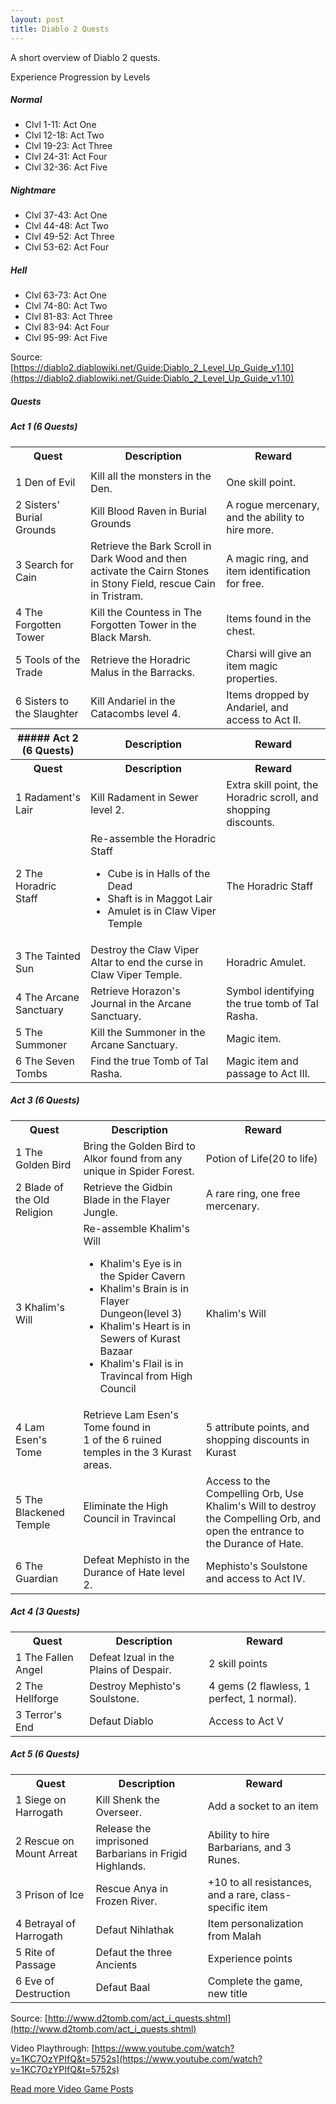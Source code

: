 ```yaml
---
layout: post
title: Diablo 2 Quests
---
```

A short overview of Diablo 2 quests.

Experience Progression by Levels
##### Normal
- Clvl 1-11: Act One
- Clvl 12-18: Act Two
- Clvl 19-23: Act Three
- Clvl 24-31: Act Four
- Clvl 32-36: Act Five

##### Nightmare
- Clvl 37-43: Act One
- Clvl 44-48: Act Two
- Clvl 49-52: Act Three
- Clvl 53-62: Act Four

##### Hell
- Clvl 63-73: Act One
- Clvl 74-80: Act Two
- Clvl 81-83: Act Three
- Clvl 83-94: Act Four
- Clvl 95-99: Act Five

Source: [https://diablo2.diablowiki.net/Guide:Diablo_2_Level_Up_Guide_v1.10](https://diablo2.diablowiki.net/Guide:Diablo_2_Level_Up_Guide_v1.10)

##### Quests

##### Act 1 (6 Quests)
<table class="table table-striped">
  <tr>
    <th>Quest</th>
    <th>Description</th>
    <th>Reward</th>
  </tr>
  <tr>
    <td></td>
    <td></td>
    <td></td>
  </tr>
  <tr>
    <td>1 Den of Evil</td>
    <td>Kill all the monsters in the Den.</td>
    <td>One skill point.</td>
  </tr>
  <tr>
    <td>2 Sisters' Burial Grounds</td>
    <td>Kill Blood Raven in Burial Grounds</td>
    <td>A rogue mercenary, and the ability to hire more.</td>
  </tr>
  <tr>
    <td>3 Search for Cain</td>
    <td>Retrieve the Bark Scroll in Dark Wood and then activate the Cairn Stones in Stony Field, rescue Cain in Tristram.</td>
    <td>A magic ring, and item identification for free.</td>
  </tr>
  <tr>
    <td>4 The Forgotten Tower</td>
    <td>Kill the Countess in The Forgotten Tower in the Black Marsh.</td>
    <td>Items found in the chest.</td>
  </tr>
  <tr>
    <td>5 Tools of the Trade</td>
    <td>Retrieve the Horadric Malus in the Barracks.</td>
    <td>Charsi will give an item magic properties.</td>
  </tr>
  <tr>
    <td>6 Sisters to the Slaughter</td>
    <td>Kill Andariel in the Catacombs level 4.</td>
    <td>Items dropped by Andariel, and access to Act II.</td>
  </tr>
  <tr>
    <th>##### Act 2 (6 Quests)</th>
    <th>Description</th>
    <th>Reward</th>
  </tr>
  <tr>
    <th>Quest</th>
    <th>Description</th>
    <th>Reward</th>
  </tr>
  <tr>
    <td>1 Radament's Lair</td>
    <td>Kill Radament in Sewer level 2.</td>
    <td>Extra skill point, the Horadric scroll, and shopping discounts.</td>
  </tr>
  <tr>
    <td>2 The Horadric Staff</td>
    <td>Re-assemble the Horadric Staff
      <ul>
        <li>Cube is in Halls of the Dead</li>
        <li>Shaft is in Maggot Lair</li> 
        <li>Amulet is in Claw Viper Temple</li> 
      </ul>
    </td>
    <td>The Horadric Staff</td>
  </tr>
  <tr>
    <td>3 The Tainted Sun</td>
    <td>Destroy the Claw Viper Altar to end the curse in Claw Viper Temple.</td>
    <td>Horadric Amulet.</td>
  </tr>
  <tr>
    <td>4 The Arcane Sanctuary</td>
    <td>Retrieve Horazon's Journal in the Arcane Sanctuary.</td>
    <td>Symbol identifying the true tomb of Tal Rasha.</td>
  </tr>
  <tr>
    <td>5 The Summoner</td>
    <td>Kill the Summoner in the Arcane Sanctuary.</td>
    <td>Magic item.</td>
  </tr>
  <tr>
    <td>6 The Seven Tombs</td>
    <td>Find the true Tomb of Tal Rasha.</td>
    <td>Magic item and passage to Act III.</td>
  </tr>
</table>


##### Act 3 (6 Quests)
<table class="table table-striped">
  <tr>
    <th>Quest</th>
    <th>Description</th>
    <th>Reward</th>
  </tr>
  <tr>
    <td>1 The Golden Bird</td>
    <td>Bring the Golden Bird to Alkor found from any unique in Spider Forest.</td>
    <td>Potion of Life(20 to life)</td>
  </tr>
  <tr>
    <td>2 Blade of the Old Religion</td>
    <td>Retrieve the Gidbin Blade in the Flayer Jungle.</td>
    <td>A rare ring, one free mercenary.</td>
  </tr>
  <tr>
    <td>3 Khalim's Will</td>
    <td>Re-assemble Khalim's Will
      <ul>
        <li>Khalim's Eye is in the Spider Cavern</li>
        <li>Khalim's Brain is in Flayer Dungeon(level 3)</li> 
        <li>Khalim's Heart is in Sewers of Kurast Bazaar</li>
        <li>Khalim's Flail is in Travincal from High Council</li>
      </ul>
    </td>
    <td>Khalim's Will</td>
  </tr>
  <tr>
    <td>4 Lam Esen's Tome</td>
    <td>Retrieve Lam Esen's Tome found in<br>
    1 of the 6 ruined temples in the 3 Kurast areas.</td>
    <td>5 attribute points, and shopping discounts in Kurast</td>
  </tr>
  <tr>
    <td>5 The Blackened Temple</td>
    <td>Eliminate the High Council in Travincal</td>
    <td>Access to the Compelling Orb, Use Khalim's Will to destroy the Compelling Orb, and open the entrance to the Durance of Hate.</td>
  </tr>
  <tr>
    <td>6 The Guardian</td>
    <td>Defeat Mephisto in the Durance of Hate level 2.</td>
    <td>Mephisto's Soulstone and access to Act IV.</td>
  </tr>
</table>

##### Act 4 (3 Quests)
<table class="table table-striped">
  <tr>
    <th>Quest</th>
    <th>Description</th>
    <th>Reward</th>
  </tr>
  <tr>
    <td>1 The Fallen Angel</td>
    <td>Defeat Izual in the Plains of Despair.</td>
    <td>2 skill points</td>
  </tr>
  <tr>
    <td>2 The Hellforge</td>
    <td>Destroy Mephisto's Soulstone.</td>
    <td>4 gems (2 flawless, 1 perfect, 1 normal).</td>
  </tr>
  <tr>
    <td>3 Terror's End</td>
    <td>Defaut Diablo</td>
    <td>Access to Act V</td>
  </tr>
</table>

##### Act 5 (6 Quests)
<table class="table table-striped">
  <tr>
    <th>Quest</th>
    <th>Description</th>
    <th>Reward</th>
  </tr>
  <tr>
    <td>1 Siege on Harrogath</td>
    <td>Kill Shenk the Overseer.</td>
    <td>Add a socket to an item</td>
  </tr>
  <tr>
    <td>2 Rescue on Mount Arreat</td>
    <td>Release the imprisoned Barbarians in Frigid Highlands.</td>
    <td>Ability to hire Barbarians, and 3 Runes.</td>
  </tr>
  <tr>
    <td>3 Prison of Ice</td>
    <td>Rescue Anya in Frozen River.</td>
    <td>+10 to all resistances, and a rare, class-specific item</td>
  </tr>
  <tr>
    <td>4 Betrayal of Harrogath</td>
    <td>Defaut Nihlathak</td>
    <td>Item personalization from Malah</td>
  </tr>
  <tr>
    <td>5 Rite of Passage</td>
    <td>Defaut the three Ancients</td>
    <td>Experience points</td>
  </tr>
  <tr>
    <td>6 Eve of Destruction</td>
    <td>Defaut Baal</td>
    <td>Complete the game, new title</td>
  </tr>
</table>

Source: [http://www.d2tomb.com/act_i_quests.shtml](http://www.d2tomb.com/act_i_quests.shtml)

Video Playthrough: [https://www.youtube.com/watch?v=1KC7OzYPIfQ&t=5752s](https://www.youtube.com/watch?v=1KC7OzYPIfQ&t=5752s)

[Read more Video Game Posts](#)
